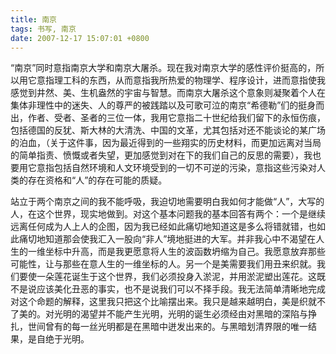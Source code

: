 ```yaml
---
title: 南京
tags: 书写, 南京
date: 2007-12-17 15:07:01 +0800
---
```



“南京”同时意指南京大学和南京大屠杀。现在我对南京大学的感性评价挺高的，所以用它意指理工科的东西，从而意指我所热爱的物理学、程序设计，进而意指使我感觉到井然、美、生机盎然的宇宙与智慧。而南京大屠杀这个意象则凝聚着个人在集体非理性中的迷失、人的尊严的被践踏以及可歌可泣的南京“希德勒”们的挺身而出，作者、受者、圣者的三位一体，我用它意指二十世纪给我们留下的永恒伤痕，包括德国的反犹、斯大林的大清洗、中国的文革，尤其包括对还不能谈论的某广场的泊血，（关于这件事，因为最近得到的一些翔实的历史材料，而更加远离对当局的简单指责、愤慨或者失望，更加感觉到对在下的我们自己的反思的需要），我也要用它意指包括自然环境和人文环境受到的一切不可逆的污染，意指这些污染对人类的存在资格和“人”的存在可能的质疑。

站立于两个南京之间的我不能呼吸，我迫切地需要明白我如何才能做“人”，大写的人，在这个世界，现实地做到。对这个基本问题我的基本回答有两个：一个是继续远离任何成为人上人的企图，因为我已经如此痛切地知道这是多么将错就错，也如此痛切地知道那会使我汇入一股向“非人”境地挺进的大军。并非我心中不渴望在人生的一维坐标中升高，而是我更愿意将人生的波函数坍缩为自己。我愿意放弃那些可能性，让与那些在意人生的一维坐标的人。另一个是美需要我们用丑来织就。我们要使一朵莲花诞生于这个世界，我们必须投身入淤泥，并用淤泥塑出莲花。这既不是说应该美化丑恶的事实，也不是说我们可以不择手段。我无法简单清晰地完成对这个命题的解释，这里我只把这个比喻摆出来。我只是越来越明白，美是织就不了美的。对光明的渴望并不能产生光明，光明的诞生必须经由对黑暗的深陷与挣扎，世间曾有的每一丝光明都是在黑暗中迸发出来的。与黑暗划清界限的唯一结果，是自绝于光明。

